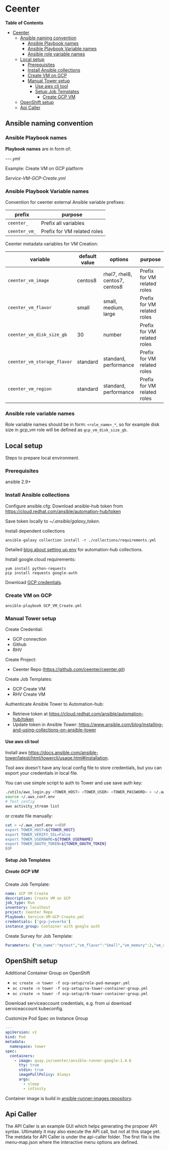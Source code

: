 # Ceenter

<!-- markdown-toc start - Don't edit this section. Run M-x markdown-toc-refresh-toc -->
**Table of Contents**

- [Ceenter](#ceenter)
    - [Ansible naming convention](#ansible-naming-convention)
        - [Ansible Playbook names](#ansible-playbook-names)
        - [Ansible Playbook Variable names](#ansible-playbook-variable-names)
        - [Ansible role variable names](#ansible-role-variable-names)
    - [Local setup](#local-setup)
        - [Prerequisites](#prerequisites)
        - [Install Ansible collections](#install-ansible-collections)
        - [Create VM on GCP](#create-vm-on-gcp)
        - [Manual Tower setup](#manual-tower-setup)
            - [Use awx cli tool](#use-awx-cli-tool)
            - [Setup Job Templates](#setup-job-templates)
                - [Create GCP VM](#create-gcp-vm)
    - [OpenShift setup](#openshift-setup)
    - [Api Caller](#api-caller)

<!-- markdown-toc end -->

## Ansible naming convention ##

### Ansible Playbook names ###

**Playbook names** are in form of:

*<requesttype>-<servicetype>-<platform>-<operation>.yml*

Example: Create VM on GCP platform

*Service-VM-GCP-Create.yml*

### Ansible Playbook Variable names ###

Convention for ceenter external Ansible variable prefixes:

| prefix        | purpose                     |
|---------------|-----------------------------|
| `ceenter_`    | Prefix all variables        |
| `ceenter_vm_` | Prefix for VM related roles |

Ceenter metadata variables for VM Creation:

| variable                    | default value | options                        | purpose                     |
|-----------------------------|---------------|--------------------------------|-----------------------------|
| `ceenter_vm_image`          | centos8       | rhel7, rhel8, centos7, centos8 | Prefix for VM related roles |
| `ceenter_vm_flavor`         | small         | small, medium, large           | Prefix for VM related roles |
| `ceenter_vm_disk_size_gb`   | 30            | number                         | Prefix for VM related roles |
| `ceenter_vm_storage_flavor` | standard      | standard, performance          | Prefix for VM related roles |
| `ceenter_vm_region`         | standard      | standard, performance          | Prefix for VM related roles |

### Ansible role variable names ###

Role variable names should be in form: `<role_name>_*`, so for example disk size in *gcp_vm* role will be defined as `gcp_vm_disk_size_gb`.

## Local setup

Steps to prepare local environment.

### Prerequisites

ansible 2.9+

### Install Ansible collections

Configure ansible.cfg:
Download ansible-hub token from https://cloud.redhat.com/ansible/automation-hub/token

Save token locally to *~/.ansible/galaxy_token*.

Install dependent collections
```shell
ansible-galaxy collection install -r ./collections/requirements.yml
```

Detailed [blog about setting up env](https://www.ansible.com/blog/hands-on-with-ansible-collections) for automation-hub collections.

Install google.cloud requirements:

``` shell
yum install python-requests
pip install requests google-auth
```

Download [GCP credentials](https://docs.ansible.com/ansible/latest/scenario_guides/guide_gce.html#credentials).

### Create VM on GCP

``` shell
ansible-playbook GCP_VM_Create.yml
```


### Manual Tower setup ###

Create Credential:
- GCP connection
- Github
- RHV

Create Project:
- Ceenter Repo (https://github.com/ceenter/ceenter.git)

Create Job Templates:
- GCP Create VM
- RHV Create VM

Authenticate Ansible Tower to Automation-hub:
- Retrieve token at https://cloud.redhat.com/ansible/automation-hub/token
- Update token in Ansible Tower: https://www.ansible.com/blog/installing-and-using-collections-on-ansible-tower

#### Use awx cli tool ####

Install awx https://docs.ansible.com/ansible-tower/latest/html/towercli/usage.html#installation.

Tool awx doesn't have any local config file to store credentials, but you can export your credentials in local file.

You can use simple script to auth to Tower and use save auth key:
```bash
./utils/awx_login.py <TOWER_HOST> <TOWER_USER> <TOWER_PASSWORD> > ~/.awx_conf.env
source ~/.awx_conf.env
# Test config
awx activity_stream list
```

or create file manually:
```bash
cat > ~/.awx_conf.env <<EOF
export TOWER_HOST=${TOWER_HOST}
export TOWER_VERIFY_SSL=False
export TOWER_USERNAME=${TOWER_USERNAME}
export TOWER_OAUTH_TOKEN=${TOWER_OAUTH_TOKEN}
EOF
```

#### Setup Job Templates ####

##### Create GCP VM #####

Create Job Template:

```yaml
name: GCP VM Create
description: Create VM on GCP
job_type: Run
inventory: localhost
project: Ceenter Repo
Playbook: Service-VM-GCP-Create.yml
credentials: ['gcp-jveverka']
instance_group: Container with google auth
```

Create Survey for Job Template:

```yaml
Parameters: {"vm_name":"mytest","vm_flavor":"Small","vm_memory":2,"vm_cpu":1,"vm_disk_size":20}
```


## OpenShift setup ##

Additional Container Group on OpenShift
- `oc create -n tower -f ocp-setup/role-pod-manager.yml`
- `oc create -n tower -f ocp-setup/sa-tower-container-group.yml`
- `oc create -n tower -f ocp-setup/rb-tower-container-group.yml`

Download serviceaccount credentials, e.g. from ui download serviceaccount kubeconfig.

Customize Pod Spec on Instance Group
```yaml
---
apiVersion: v1
kind: Pod
metadata:
  namespace: tower
spec:
  containers:
    - image: quay.io/ceenter/ansible-runner-google:1.4.6
      tty: true
      stdin: true
      imagePullPolicy: Always
      args:
        - sleep
        - infinity
```

Container image is build in [ansible-runner-images repository](https://github.com/ceenter/ansible-runner-images).

## Api Caller

The API Caller is an example GUI which helps generating the propoer API syntax. Ultimately it may also execute the API call, but not at this stage yet.
The metdata for API Caller is under the api-caller folder. The first file is the menu-map.json where the interactive menu options are defined.
